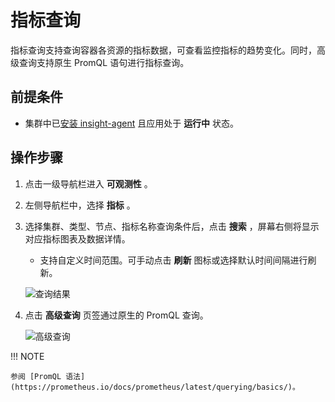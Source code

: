# 指标查询

指标查询支持查询容器各资源的指标数据，可查看监控指标的趋势变化。同时，高级查询支持原生 PromQL 语句进行指标查询。

## 前提条件

- 集群中已[安装 insight-agent](../quickstart/install/install-agent.md) 且应用处于 __运行中__ 状态。

## 操作步骤

1. 点击一级导航栏进入 __可观测性__ 。

2. 左侧导航栏中，选择 __指标__ 。

3. 选择集群、类型、节点、指标名称查询条件后，点击 __搜索__ ，屏幕右侧将显示对应指标图表及数据详情。

   - 支持自定义时间范围。可手动点击 __刷新__ 图标或选择默认时间间隔进行刷新。

    ![查询结果](https://docs.daocloud.io/daocloud-docs-images/docs/zh/docs/insight/images/metrics00.png)

4. 点击 __高级查询__ 页签通过原生的 PromQL 查询。

    ![高级查询](https://docs.daocloud.io/daocloud-docs-images/docs/zh/docs/insight/images/metics01.png)

!!! NOTE

    参阅 [PromQL 语法](https://prometheus.io/docs/prometheus/latest/querying/basics/)。
